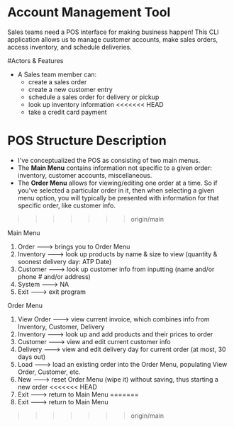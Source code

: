 # Account Management Tool
Sales teams  need a POS interface for making business happen!
This CLI application allows us to  manage customer accounts, make sales orders, access inventory, and schedule
deliveries.

#Actors & Features
- A Sales team member can:
	- create a sales order
	- create a new customer entry
	- schedule a sales order for delivery or pickup
	- look up inventory information
<<<<<<< HEAD
	- take a credit card payment


# POS Structure Description
- I've conceptualized the POS as consisting of two main menus. 
- The **Main Menu** contains information not specific to a given order: inventory, customer accounts, miscellaneous.  
- The **Order Menu** allows for viewing/editing one order at a time.  So if you've selected a particular order in it, then when selecting a given menu option, you will typically be presented with information for that specific order, like customer info.
>>>>>>> origin/main

Main Menu
1. Order        ---> brings you to Order Menu
2. Inventory    ---> look up products by name & size to view (quantity & soonest delivery day: ATP Date)
3. Customer     ---> look up customer info from inputting (name and/or phone # and/or address)
5. System       ---> NA 
6. Exit         ---> exit program

Order Menu
1. View Order     ---> view current invoice, which combines info from Inventory, Customer, Delivery
2. Inventory      ---> look up and add products and their prices to order
3. Customer       ---> view and edit current customer info
4. Delivery       ---> view and edit delivery day for current order (at most, 30 days out)
5. Load           ---> load an existing order into the Order Menu, populating View Order, Customer, etc.
6. New            ---> reset Order Menu (wipe it) without saving, thus starting a new order
<<<<<<< HEAD
7. Exit           ---> return to Main Menu
=======
7. Exit           ---> return to Main Menu
>>>>>>> origin/main
